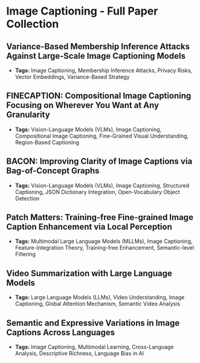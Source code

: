 # **Image Captioning - Full Paper Collection**

## Variance-Based Membership Inference Attacks Against Large-Scale Image Captioning Models
- **Tags:** Image Captioning, Membership Inference Attacks, Privacy Risks, Vector Embeddings, Variance-Based Strategy
## FINECAPTION: Compositional Image Captioning Focusing on Wherever You Want at Any Granularity
- **Tags:** Vision-Language Models (VLMs), Image Captioning, Compositional Image Captioning, Fine-Grained Visual Understanding, Region-Based Captioning
## BACON: Improving Clarity of Image Captions via Bag-of-Concept Graphs
- **Tags:** Vision-Language Models (VLMs), Image Captioning, Structured Captioning, JSON Dictionary Integration, Open-Vocabulary Object Detection
## Patch Matters: Training-free Fine-grained Image Caption Enhancement via Local Perception
- **Tags:** Multimodal Large Language Models (MLLMs), Image Captioning, Feature-Integration Theory, Training-free Enhancement, Semantic-level Filtering
## Video Summarization with Large Language Models
- **Tags:** Large Language Models (LLMs), Video Understanding, Image Captioning, Global Attention Mechanism, Semantic Video Analysis
## Semantic and Expressive Variations in Image Captions Across Languages
- **Tags:** Image Captioning, Multimodal Learning, Cross-Language Analysis, Descriptive Richness, Language Bias in AI
